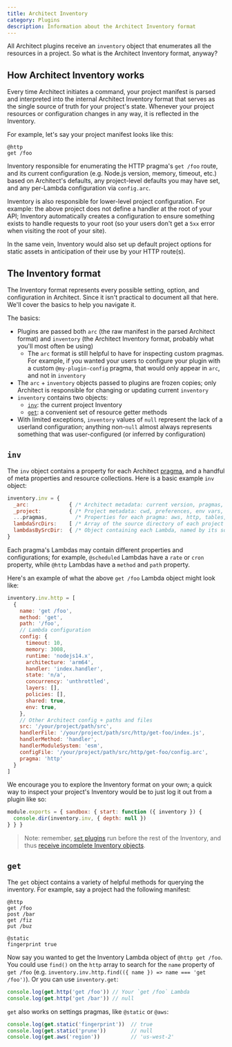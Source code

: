 ```yaml
---
title: Architect Inventory
category: Plugins
description: Information about the Architect Inventory format
---
```


All Architect plugins receive an `inventory` object that enumerates all the resources in a project. So what is the Architect Inventory format, anyway?


## How Architect Inventory works

Every time Architect initiates a command, your project manifest is parsed and interpreted into the internal Architect Inventory format that serves as the single source of truth for your project's state. Whenever your project resources or configuration changes in any way, it is reflected in the Inventory.

For example, let's say your project manifest looks like this:

```arc
@http
get /foo
```

Inventory responsible for enumerating the HTTP pragma's `get /foo` route, and its current configuration (e.g. Node.js version, memory, timeout, etc.) based on Architect's defaults, any project-level defaults you may have set, and any per-Lambda configuration via `config.arc`.

Inventory is also responsible for lower-level project configuration. For example: the above project does not define a handler at the root of your API; Inventory automatically creates a configuration to ensure something exists to handle requests to your root (so your users don't get a `5xx` error when visiting the root of your site).

In the same vein, Inventory would also set up default project options for static assets in anticipation of their use by your HTTP route(s).


## The Inventory format

The Inventory format represents every possible setting, option, and configuration in Architect. Since it isn't practical to document all that here. We'll cover the basics to help you navigate it.

The basics:

- Plugins are passed both `arc` (the raw manifest in the parsed Architect format) and `inventory` (the Architect Inventory format, probably what you'll most often be using)
  - The `arc` format is still helpful to have for inspecting custom pragmas. For example, if you wanted your users to configure your plugin with a custom `@my-plugin-config` pragma, that would only appear in `arc`, and not in `inventory`
- The `arc` + `inventory` objects passed to plugins are frozen copies; only Architect is responsible for changing or updating current `inventory`
- `inventory` contains two objects:
  - [`inv`](#inv): the current project Inventory
  - [`get`](#get): a convenient set of resource getter methods
- With limited exceptions, `inventory` values of `null` represent the lack of a userland configuration; anything non-`null` almost always represents something that was user-configured (or inferred by configuration)


## `inv`

The `inv` object contains a property for each Architect [pragma](/docs/en/get-started/project-manifest#more-on-app.arc), and a handful of meta properties and resource collections. Here is a basic example `inv` object:

```js
inventory.inv = {
  _arc:             { /* Architect metadata: current version, pragmas, stage, etc. */ },
  _project:         { /* Project metadata: cwd, preferences, env vars, etc. */ },
  ...pragmas,         /* Properties for each pragma: aws, http, tables, etc. */,
  lambdaSrcDirs:    [ /* Array of the source directory of each project Lambda */ ],
  lambdasBySrcDir:  { /* Object containing each Lambda, named by its source directory */ },
}
```

Each pragma's Lambdas may contain different properties and configurations; for example, `@scheduled` Lambdas have a `rate` or `cron` property, while `@http` Lambdas have a `method` and `path` property.

Here's an example of what the above `get /foo` Lambda object might look like:

```js
inventory.inv.http = [
  {
    name: 'get /foo',
    method: 'get',
    path: '/foo',
    // Lambda configuration
    config: {
      timeout: 10,
      memory: 3008,
      runtime: 'nodejs14.x',
      architecture: 'arm64',
      handler: 'index.handler',
      state: 'n/a',
      concurrency: 'unthrottled',
      layers: [],
      policies: [],
      shared: true,
      env: true,
    },
    // Other Architect config + paths and files
    src: '/your/project/path/src',
    handlerFile: '/your/project/path/src/http/get-foo/index.js',
    handlerMethod: 'handler',
    handlerModuleSystem: 'esm',
    configFile: '/your/project/path/src/http/get-foo/config.arc',
    pragma: 'http'
  }
]
```

We encourage you to explore the Inventory format on your own; a quick way to inspect your project's Inventory would be to just log it out from a plugin like so:

```js
module.exports = { sandbox: { start: function ({ inventory }) {
  console.dir(inventory.inv, { depth: null })
} } }
```

> Note: remember, [`set` plugins](./set) run before the rest of the Inventory, and thus [receive incomplete Inventory objects](./set#caveats).


## `get`

The `get` object contains a variety of helpful methods for querying the inventory. For example, say a project had the following manifest:

```arc
@http
get /foo
post /bar
get /fiz
put /buz

@static
fingerprint true
```

Now say you wanted to get the Inventory Lambda object of `@http get /foo`. You could use `find()` on the `http` array to search for the `name` property of `get /foo` (e.g. `inventory.inv.http.find(({ name }) => name === 'get /foo')`). Or you can use `inventory.get`:

```js
console.log(get.http('get /foo')) // Your `get /foo` Lambda
console.log(get.http('get /bar')) // null
```

`get` also works on settings pragmas, like `@static` or `@aws`:

```js
console.log(get.static('fingerprint'))  // true
console.log(get.static('prune'))        // null
console.log(get.aws('region'))          // 'us-west-2'
```

